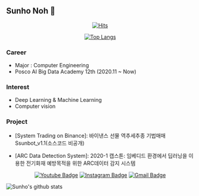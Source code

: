 ﻿## Sunho Noh 👋

  <div align=center>

  [![Hits](https://hits.seeyoufarm.com/api/count/incr/badge.svg?url=https%3A%2F%2Fgithub.com%2Fnsh6547)](https://hits.seeyoufarm.com)
  
  </div>
  
  
  <div align=center>
  
  [![Top Langs](https://github-readme-stats.vercel.app/api/top-langs/?username=nsh6547&layout=compact)](https://github.com/anuraghazra/github-readme-stats)
  
  </div>

### Career
* Major : Computer Engineering
* Posco AI Big Data Academy 12th (2020.11 ~ Now)


### Interest
- Deep Learning & Machine Learning
- Computer vision

### Project
- [System Trading on Binance]: 바이낸스 선물 역추세추종 기법매매 Ssunbot_v1.1(소스코드 비공개)

- [ARC Data Detection System]: 2020-1 캡스톤: 임베디드 환경에서 딥러닝을 이용한 전기화재 예방목적을 위한 ARC데이터 감지 시스템


<div align=center>

[![Youtube Badge](https://img.shields.io/badge/Youtube-ff0000?style=flat-square&logo=youtube&link=https://www.youtube.com/channel/UCSqTyzqkV8qCR8atX8lf9aA)](https://www.youtube.com/channel/UCSqTyzqkV8qCR8atX8lf9aA) 
[![Instagram Badge](https://img.shields.io/badge/-Instagram-dd2a7b?style=flat-square&logo=instagram&logoColor=white&link=https://www.instagram.com/line._.ho/)](https://www.instagram.com/line._.ho/) 
[![Gmail Badge](https://img.shields.io/badge/-Gmail-d14836?style=flat-square&logo=Gmail&logoColor=white&link=mailto:nsh6547@gmail.com)](mailto:nsh6547@gmail.com)
</div>

![Sunho's github stats](https://github-readme-stats.vercel.app/api?username=nsh6547&show_icons=true&hide_border=true)


